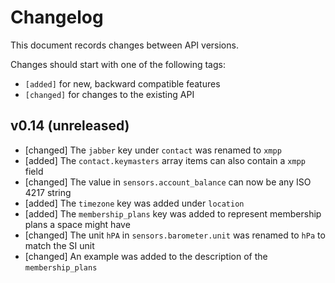 # Changelog

This document records changes between API versions.

Changes should start with one of the following tags:

- `[added]` for new, backward compatible features
- `[changed]` for changes to the existing API

## v0.14 (unreleased)

- [changed] The `jabber` key under `contact` was renamed to `xmpp`
- [added] The `contact.keymasters` array items can also contain a `xmpp` field
- [changed] The value in `sensors.account_balance` can now be any ISO 4217 string
- [added] The `timezone` key was added under `location`
- [added] The `membership_plans` key was added to represent membership plans a space might have
- [changed] The unit `hPA` in `sensors.barometer.unit` was renamed to `hPa` to match the SI unit
- [changed] An example was added to the description of the `membership_plans`
